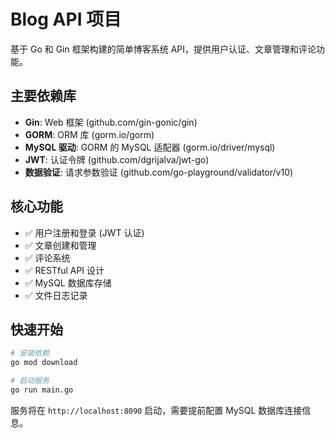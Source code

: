 # Blog API 项目

基于 Go 和 Gin 框架构建的简单博客系统 API，提供用户认证、文章管理和评论功能。

## 主要依赖库

- **Gin**: Web 框架 (github.com/gin-gonic/gin)
- **GORM**: ORM 库 (gorm.io/gorm)
- **MySQL 驱动**: GORM 的 MySQL 适配器 (gorm.io/driver/mysql)
- **JWT**: 认证令牌 (github.com/dgrijalva/jwt-go)
- **数据验证**: 请求参数验证 (github.com/go-playground/validator/v10)

## 核心功能

- ✅ 用户注册和登录 (JWT 认证)
- ✅ 文章创建和管理
- ✅ 评论系统
- ✅ RESTful API 设计
- ✅ MySQL 数据库存储
- ✅ 文件日志记录

## 快速开始

```bash
# 安装依赖
go mod download

# 启动服务
go run main.go
```

服务将在 `http://localhost:8090` 启动，需要提前配置 MySQL 数据库连接信息。